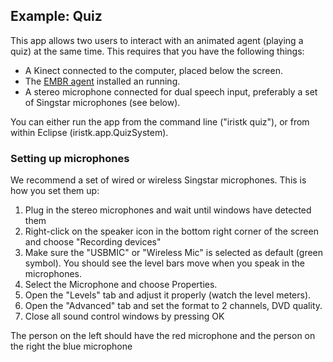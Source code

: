 ## Example: Quiz

 This app allows two users to interact with an animated agent (playing a quiz) at the same time. This requires that you have the following things:

* A Kinect connected to the computer, placed below the screen.
* The [EMBR agent](embr.html) installed an running.
* A stereo microphone connected for dual speech input, preferably a set of Singstar microphones (see below).  

You can either run the app from the command line ("iristk quiz"), or from within Eclipse (iristk.app.QuizSystem). 

### Setting up microphones

We recommend a set of wired or wireless Singstar microphones. This is how you set them up:  

1. Plug in the stereo microphones and wait until windows have detected them
2. Right-click on the speaker icon in the bottom right corner of the screen and choose "Recording devices"
3. Make sure the "USBMIC" or "Wireless Mic" is selected as default (green symbol). You should see the level bars move when you speak in the microphones. 
4. Select the Microphone and choose Properties.
5. Open the "Levels" tab and adjust it properly (watch the level meters). 
6. Open the "Advanced" tab and set the format to 2 channels, DVD quality.
7. Close all sound control windows by pressing OK

The person on the left should have the red microphone and the person on the right the blue microphone
